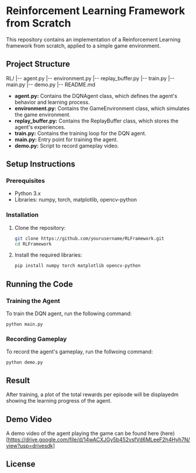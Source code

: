 # Reinforcement Learning Framework from Scratch

This repository contains an implementation of a Reinforcement Learning framework from scratch, applied to a simple game environment.

## Project Structure

RL/
|-- agent.py
|-- environment.py
|-- replay_buffer.py
|-- train.py
|-- main.py
|-- demo.py
|-- README.md


- **agent.py:** Contains the DQNAgent class, which defines the agent's behavior and learning process.
- **environment.py:** Contains the GameEnvironment class, which simulates the game environment.
- **replay_buffer.py:** Contains the ReplayBuffer class, which stores the agent's experiences.
- **train.py:** Contains the training loop for the DQN agent.
- **main.py:** Entry point for training the agent.
- **demo.py:** Script to record gameplay video.

## Setup Instructions

### Prerequisites
- Python 3.x
- Libraries: numpy, torch, matplotlib, opencv-python

### Installation
1. Clone the repository:
    ```bash
    git clone https://github.com/yourusername/RLFramework.git
    cd RLFramework
    ```

2. Install the required libraries:
    ```bash
    pip install numpy torch matplotlib opencv-python
    ```

## Running the Code

### Training the Agent
To train the DQN agent, run the following command:
```
python main.py
```

### Recording Gameplay
To record the agent's gameplay, run the follwoing command:
```
python demo.py
```

## Result 
After training, a plot of the total rewards per episode will be displayedm showing the learning progress of the agent.

## Demo Video
A demo video of the agent playing the game can be found here (here)[https://drive.google.com/file/d/14wACXJGy5b452vsfVd6MLeeF2h4Hyh7N/view?usp=drivesdk]

## License
